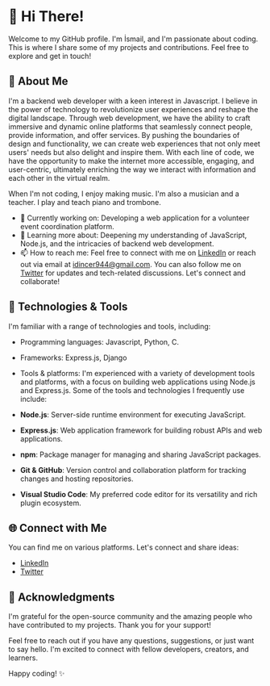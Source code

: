 # 👋 Hi There!

Welcome to my GitHub profile. I'm İsmail, and I'm passionate about coding. This is where I share some of my projects and contributions. Feel free to explore and get in touch!

## 📖 About Me

I'm a backend web developer with a keen interest in Javascript. I believe in the power of technology to revolutionize user experiences and reshape the digital landscape. Through web development, we have the ability to craft immersive and dynamic online platforms that seamlessly connect people, provide information, and offer services. By pushing the boundaries of design and functionality, we can create web experiences that not only meet users' needs but also delight and inspire them. With each line of code, we have the opportunity to make the internet more accessible, engaging, and user-centric, ultimately enriching the way we interact with information and each other in the virtual realm. 

When I'm not coding, I enjoy making music. I'm also a musician and a teacher. I play and teach piano and trombone. 

- 💼 Currently working on: Developing a web application for a volunteer event coordination platform.
- 🌱 Learning more about: Deepening my understanding of JavaScript, Node.js, and the intricacies of backend web development.
- 📫 How to reach me: Feel free to connect with me on [LinkedIn](https://www.linkedin.com/in/ismail-dincer-08082a269/) or reach out via email at idincer944@gmail.com. You can also follow me on [Twitter](https://twitter.com/idincer944) for updates and tech-related discussions. Let's connect and collaborate!

## 🔧 Technologies & Tools

I'm familiar with a range of technologies and tools, including:

- Programming languages: Javascript, Python, C.
- Frameworks: Express.js, Django
- Tools & platforms: I'm experienced with a variety of development tools and platforms, with a focus on building web applications using Node.js and Express.js. Some of the tools and technologies I frequently use include:

- **Node.js**: Server-side runtime environment for executing JavaScript.
- **Express.js**: Web application framework for building robust APIs and web applications.
- **npm**: Package manager for managing and sharing JavaScript packages.
- **Git & GitHub**: Version control and collaboration platform for tracking changes and hosting repositories.
- **Visual Studio Code**: My preferred code editor for its versatility and rich plugin ecosystem.


## 🌐 Connect with Me

You can find me on various platforms. Let's connect and share ideas:

- [LinkedIn](https://www.linkedin.com/in/ismail-dincer-08082a269/)
- [Twitter](https://twitter.com/idincer944)

## 🙏 Acknowledgments

I'm grateful for the open-source community and the amazing people who have contributed to my projects. Thank you for your support!

Feel free to reach out if you have any questions, suggestions, or just want to say hello. I'm excited to connect with fellow developers, creators, and learners.

Happy coding! ✨

